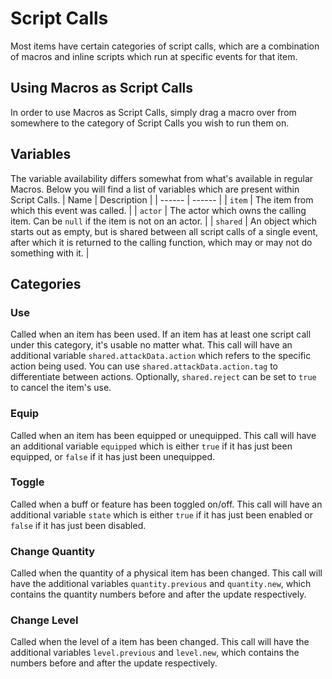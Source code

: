 # Script Calls

Most items have certain categories of script calls, which are a combination of macros and inline scripts which run at specific events for that item.

## Using Macros as Script Calls

In order to use Macros as Script Calls, simply drag a macro over from somewhere to the category of Script Calls you wish to run them on.

## Variables

The variable availability differs somewhat from what's available in regular Macros.
Below you will find a list of variables which are present within Script Calls.
| Name | Description |
| ------ | ------ |
| `item` | The item from which this event was called. |
| `actor` | The actor which owns the calling item. Can be `null` if the item is not on an actor. |
| `shared` | An object which starts out as empty, but is shared between all script calls of a single event, after which it is returned to the calling function, which may or may not do something with it. |

## Categories

### Use

Called when an item has been used.
If an item has at least one script call under this category, it's usable no matter what.
This call will have an additional variable `shared.attackData.action` which refers to the specific action being used. You can use `shared.attackData.action.tag` to differentiate between actions.
Optionally, `shared.reject` can be set to `true` to cancel the item's use.

### Equip

Called when an item has been equipped or unequipped.
This call will have an additional variable `equipped` which is either `true` if it has just been equipped, or `false` if it has just been unequipped.

### Toggle

Called when a buff or feature has been toggled on/off.
This call will have an additional variable `state` which is either `true` if it has just been enabled or `false` if it has just been disabled.

### Change Quantity

Called when the quantity of a physical item has been changed.
This call will have the additional variables `quantity.previous` and `quantity.new`, which contains the quantity numbers before and after the update respectively.

### Change Level

Called when the level of a item has been changed.
This call will have the additional variables `level.previous` and `level.new`, which contains the numbers before and after the update respectively.
